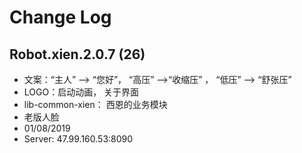 # Change Log
## Robot.xien.2.0.7 (26)
- 文案：“主人” --> “您好”， “高压” -->“收缩压” ， “低压” --> “舒张压”
- LOGO：启动动画， 关于界面
- lib-common-xien： 西恩的业务模块
- 老版人脸
- 01/08/2019
- Server: 47.99.160.53:8090